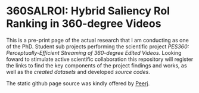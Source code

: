# 360SALROI: Hybrid Saliency RoI Ranking in 360-degree Videos

This is a pre-print page of the actual research that I am conducting as one of the PhD. Student sub projects performing the scientific project *PES360: Perceptually-Efficient Streaming of 360-degree Edited Videos*. Looking foward to stimulate active scientific collaboration this repository will register the links to find the key components of the project findings and works, as well as the *created datasets* and developed *source codes*.   

The static github page source was kindly offered by [Peerj](https://import.github.com/new/?import_url=https://github.com/peerj/paper-now/).
